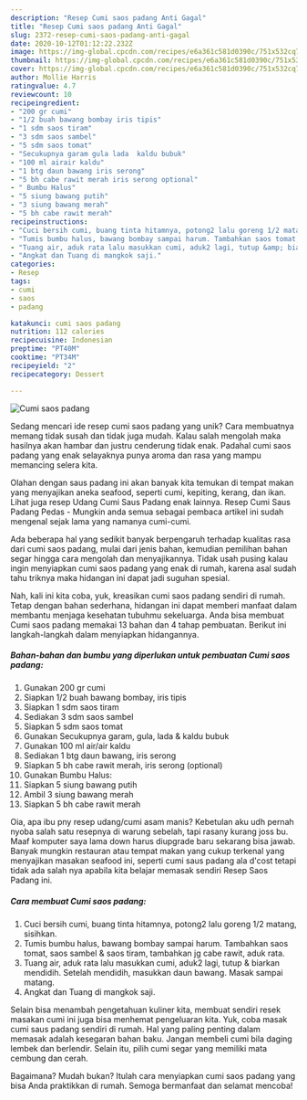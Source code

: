 ```yaml
---
description: "Resep Cumi saos padang Anti Gagal"
title: "Resep Cumi saos padang Anti Gagal"
slug: 2372-resep-cumi-saos-padang-anti-gagal
date: 2020-10-12T01:12:22.232Z
image: https://img-global.cpcdn.com/recipes/e6a361c581d0390c/751x532cq70/cumi-saos-padang-foto-resep-utama.jpg
thumbnail: https://img-global.cpcdn.com/recipes/e6a361c581d0390c/751x532cq70/cumi-saos-padang-foto-resep-utama.jpg
cover: https://img-global.cpcdn.com/recipes/e6a361c581d0390c/751x532cq70/cumi-saos-padang-foto-resep-utama.jpg
author: Mollie Harris
ratingvalue: 4.7
reviewcount: 10
recipeingredient:
- "200 gr cumi"
- "1/2 buah bawang bombay iris tipis"
- "1 sdm saos tiram"
- "3 sdm saos sambel"
- "5 sdm saos tomat"
- "Secukupnya garam gula lada  kaldu bubuk"
- "100 ml airair kaldu"
- "1 btg daun bawang iris serong"
- "5 bh cabe rawit merah iris serong optional"
- " Bumbu Halus"
- "5 siung bawang putih"
- "3 siung bawang merah"
- "5 bh cabe rawit merah"
recipeinstructions:
- "Cuci bersih cumi, buang tinta hitamnya, potong2 lalu goreng 1/2 matang, sisihkan."
- "Tumis bumbu halus, bawang bombay sampai harum. Tambahkan saos tomat, saos sambel &amp; saos tiram, tambahkan jg cabe rawit, aduk rata."
- "Tuang air, aduk rata lalu masukkan cumi, aduk2 lagi, tutup &amp; biarkan mendidih. Setelah mendidih, masukkan daun bawang. Masak sampai matang."
- "Angkat dan Tuang di mangkok saji."
categories:
- Resep
tags:
- cumi
- saos
- padang

katakunci: cumi saos padang 
nutrition: 112 calories
recipecuisine: Indonesian
preptime: "PT40M"
cooktime: "PT34M"
recipeyield: "2"
recipecategory: Dessert

---
```



![Cumi saos padang](https://img-global.cpcdn.com/recipes/e6a361c581d0390c/751x532cq70/cumi-saos-padang-foto-resep-utama.jpg)

Sedang mencari ide resep cumi saos padang yang unik? Cara membuatnya memang tidak susah dan tidak juga mudah. Kalau salah mengolah maka hasilnya akan hambar dan justru cenderung tidak enak. Padahal cumi saos padang yang enak selayaknya punya aroma dan rasa yang mampu memancing selera kita.

Olahan dengan saus padang ini akan banyak kita temukan di tempat makan yang menyajikan aneka seafood, seperti cumi, kepiting, kerang, dan ikan. Lihat juga resep Udang Cumi Saus Padang enak lainnya. Resep Cumi Saus Padang Pedas - Mungkin anda semua sebagai pembaca artikel ini sudah mengenal sejak lama yang namanya cumi-cumi.

Ada beberapa hal yang sedikit banyak berpengaruh terhadap kualitas rasa dari cumi saos padang, mulai dari jenis bahan, kemudian pemilihan bahan segar hingga cara mengolah dan menyajikannya. Tidak usah pusing kalau ingin menyiapkan cumi saos padang yang enak di rumah, karena asal sudah tahu triknya maka hidangan ini dapat jadi suguhan spesial.


Nah, kali ini kita coba, yuk, kreasikan cumi saos padang sendiri di rumah. Tetap dengan bahan sederhana, hidangan ini dapat memberi manfaat dalam membantu menjaga kesehatan tubuhmu sekeluarga. Anda bisa membuat Cumi saos padang memakai 13 bahan dan 4 tahap pembuatan. Berikut ini langkah-langkah dalam menyiapkan hidangannya.

<!--inarticleads1-->

##### Bahan-bahan dan bumbu yang diperlukan untuk pembuatan Cumi saos padang:

1. Gunakan 200 gr cumi
1. Siapkan 1/2 buah bawang bombay, iris tipis
1. Siapkan 1 sdm saos tiram
1. Sediakan 3 sdm saos sambel
1. Siapkan 5 sdm saos tomat
1. Gunakan Secukupnya garam, gula, lada &amp; kaldu bubuk
1. Gunakan 100 ml air/air kaldu
1. Sediakan 1 btg daun bawang, iris serong
1. Siapkan 5 bh cabe rawit merah, iris serong (optional)
1. Gunakan  Bumbu Halus:
1. Siapkan 5 siung bawang putih
1. Ambil 3 siung bawang merah
1. Siapkan 5 bh cabe rawit merah


Oia, apa ibu pny resep udang/cumi asam manis? Kebetulan aku udh pernah nyoba salah satu resepnya di warung sebelah, tapi rasany kurang joss bu. Maaf komputer saya lama down harus diupgrade baru sekarang bisa jawab. Banyak mungkin restauran atau tempat makan yang cukup terkenal yang menyajikan masakan seafood ini, seperti cumi saus padang ala d&#39;cost tetapi tidak ada salah nya apabila kita belajar memasak sendiri Resep Saos Padang ini. 

<!--inarticleads2-->

##### Cara membuat Cumi saos padang:

1. Cuci bersih cumi, buang tinta hitamnya, potong2 lalu goreng 1/2 matang, sisihkan.
1. Tumis bumbu halus, bawang bombay sampai harum. Tambahkan saos tomat, saos sambel &amp; saos tiram, tambahkan jg cabe rawit, aduk rata.
1. Tuang air, aduk rata lalu masukkan cumi, aduk2 lagi, tutup &amp; biarkan mendidih. Setelah mendidih, masukkan daun bawang. Masak sampai matang.
1. Angkat dan Tuang di mangkok saji.


Selain bisa menambah pengetahuan kuliner kita, membuat sendiri resek masakan cumi ini juga bisa menhemat pengeluaran kita. Yuk, coba masak cumi saus padang sendiri di rumah. Hal yang paling penting dalam memasak adalah kesegaran bahan baku. Jangan membeli cumi bila daging lembek dan berlendir. Selain itu, pilih cumi segar yang memiliki mata cembung dan cerah. 

Bagaimana? Mudah bukan? Itulah cara menyiapkan cumi saos padang yang bisa Anda praktikkan di rumah. Semoga bermanfaat dan selamat mencoba!
